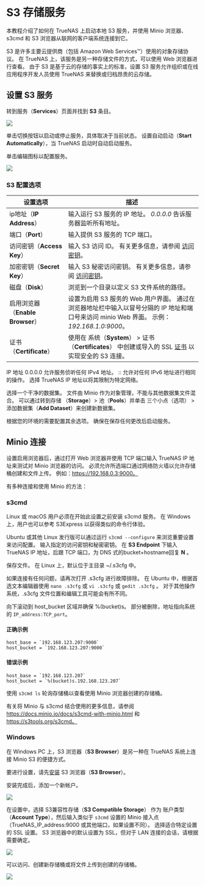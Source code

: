 # S3 存储服务



本教程介绍了如何在 TrueNAS 上启动本地 S3 服务，并使用 Minio 浏览器、s3cmd 和 S3 浏览器从联网的客户端系统连接到它。

S3 是许多主要云提供商（包括 Amazon Web Services™）使用的对象存储协议。 在 TrueNAS 上，该服务是另一种存储文件的方式，可以使用 Web 浏览器进行查看。 由于 S3 是基于云的存储的事实上的标准，设置 S3 服务允许组织或在线应用程序开发人员使用 TrueNAS 来替换或归档昂贵的云存储。

## 设置 S3 服务

转到服务（**Services**）页面并找到 **S3** 条目。

![](https://www.truenas.com/docs/images/CORE/12.0/ServicesS3Enable.png)

单击切换按钮以启动或停止服务，具体取决于当前状态。 设置自动启动（**Start Automatically**），当 TrueNAS 启动时自动启动服务。

单击编辑图标以配置服务。

![](https://www.truenas.com/docs/images/CORE/12.0/ServicesS3Options.png)

### S3 配置选项

| 设置选项                         | 描述                                                         |
| -------------------------------- | ------------------------------------------------------------ |
| ip地址（**IP Address**）         | 输入运行 S3 服务的 IP 地址。 *0.0.0.0* 告诉服务器监听所有地址。 |
| 端口（**Port**）                 | 输入提供 S3 服务的 TCP 端口。                                |
| 访问密钥（**Access Key**）       | 输入 S3 访问 ID。 有关更多信息，请参阅 [访问密钥](https://docs.aws.amazon.com/general/latest/gr/aws-sec-cred-types.html#access-keys-and-secret-access-keys)。 |
| 加密密钥（**Secret Key**）       | 输入 S3 秘密访问密钥。 有关更多信息，请参阅 [访问密钥](https://docs.aws.amazon.com/general/latest/gr/aws-sec-cred-types.html#access-keys-and-secret-access-keys)。 |
| 磁盘（**Disk**）                 | 浏览到一个目录以定义 S3 文件系统的路径。                     |
| 启用浏览器（**Enable Browser**） | 设置为启用 S3 服务的 Web 用户界面。 通过在浏览器地址栏中输入以冒号分隔的 IP 地址和端口号来访问 minio Web 界面。 示例：*192.168.1.0:9000*。 |
| 证书（**Certificate**）          | 使用在 系统（**System**） > 证书（**Certificates**） 中创建或导入的 SSL [证书](https://www.truenas.com/docs/core/system/certificates/) 以实现安全的 S3 连接。 |

IP 地址 0.0.0.0 允许服务侦听任何 IPv4 地址。 :: 允许对任何 IPv6 地址进行相同的操作。 选择 TrueNAS IP 地址以将其限制为特定网络。

选择一个干净的数据集。 文件由 Minio 作为对象管理，不能与其他数据集文件混合。 可以通过转到存储 （**Storage**）> 池（**Pools**）并单击 三个小点（选项） > 添加数据集（**Add Dataset**）来创建新数据集。

根据您的环境的需要配置其余选项。 确保在保存任何更改后启动服务。

## Minio 连接

设置启用浏览器后，通过打开 Web 浏览器并使用 TCP 端口输入 TrueNAS IP 地址来测试对 Minio 浏览器的访问。 必须允许所选端口通过网络防火墙以允许存储桶创建和文件上传。 例如：https://192.168.0.3:9000。

有多种连接和使用 Minio 的方法：

### s3cmd

Linux 或 macOS 用户必须在开始此设置之前安装 s3cmd 服务。 在 Windows 上，用户也可以参考 S3Express 以获得类似的命令行体验。

Ubuntu 或其他 Linux 发行版可以通过运行 `s3cmd --configure` 来浏览重要设置来访问配置。
输入指定的访问密钥和秘密密钥。 在 **S3 Endpoint** 下输入 TrueNAS IP 地址，后跟 TCP 端口，为 DNS 式的bucket+hostname回复 **N** 。

保存文件。 在 Linux 上，默认位于主目录 ~/.s3cfg 中。

如果连接有任何问题，请再次打开 .s3cfg 进行故障排除。 在 Ubuntu 中，根据首选文本编辑器使用 `nano .s3cfg` 或 `vi .s3cfg` 或 `gedit .s3cfg` 。 对于其他操作系统，.s3cfg 文件位置和编辑工具可能会有所不同。

向下滚动到 host_bucket 区域并确保 %(bucket)s。 部分被删除，地址指向系统的 `IP_address:TCP_port`。

#### 正确示例

```
host_base = `192.168.123.207:9000`
host_bucket = `192.168.123.207:9000`
```

#### 错误示例

```
host_base = `192.168.123.207`
host_bucket = `%(bucket)s.192.168.123.207`
```

使用 `s3cmd ls` 轮询存储桶以查看使用 Minio 浏览器创建的存储桶。

有关将 Minio 与 s3cmd 结合使用的更多信息，请参阅 https://docs.minio.io/docs/s3cmd-with-minio.html 和 https://s3tools.org/s3cmd。

### Windows

在 Windows PC 上，S3 浏览器（**S3 Browser**）是另一种在 TrueNAS 系统上连接 Minio S3 的便捷方式。

要进行设置，请先[安装](https://s3-browser.en.uptodown.com/windows) S3 浏览器（**S3 Browser**）。

安装完成后，添加一个新帐户。

![](https://www.truenas.com/docs/images/CORE/AmazonS3NewAccount.png)

在设置中，选择 S3兼容性存储（**S3 Compatible Storage**） 作为 账户类型（**Account Type**），然后输入类似于 `s3cmd` 设置的 Minio 接入点（TrueNAS_IP_address:9000 或其他端口，如果设置不同）。 选择适合特定设置的 SSL 设置。 S3 浏览器中的默认设置为 SSL，但对于 LAN 连接的会话，请根据需要确定。

![](https://www.truenas.com/docs/images/CORE/AmazonS3EditAccount.png)

可以访问、创建新存储桶或将文件上传到创建的存储桶。

![](https://www.truenas.com/docs/images/CORE/AmazonS3Browser.png)

